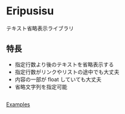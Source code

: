 # Eripusisu

テキスト省略表示ライブラリ

## 特長

- 指定行数より後のテキストを省略表示する
- 指定行数がリンクやリストの途中でも大丈夫
- 内容の一部が float していても大丈夫
- 省略文字列を指定可能

## 

[Examples](examples/index.html)
